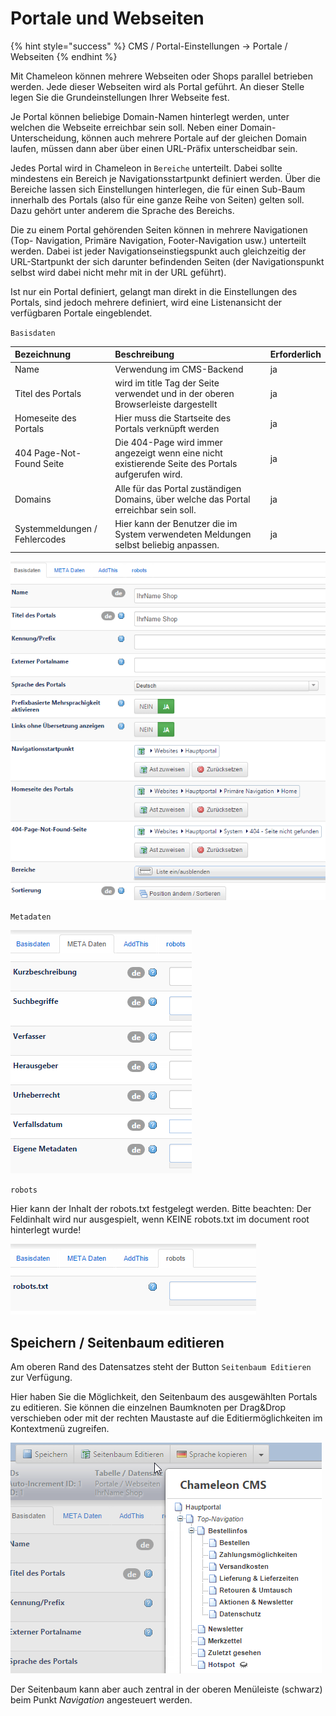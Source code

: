 # Portale und Webseiten

{% hint style="success" %}
CMS / Portal-Einstellungen → Portale / Webseiten
{% endhint %}

Mit Chameleon können mehrere Webseiten oder Shops parallel betrieben werden. Jede dieser Webseiten wird als Portal geführt. An dieser Stelle legen Sie die Grundeinstellungen Ihrer Webseite fest.

Je Portal können beliebige Domain-Namen hinterlegt werden, unter welchen die Webseite erreichbar sein soll. Neben einer Domain-Unterscheidung, können auch mehrere Portale auf der gleichen Domain laufen, müssen dann aber über einen URL-Präfix unterscheidbar sein.

Jedes Portal wird in Chameleon in `Bereiche` unterteilt. Dabei sollte mindestens ein Bereich je Navigationsstartpunkt definiert werden. Über die Bereiche lassen sich Einstellungen hinterlegen, die für einen Sub-Baum innerhalb des Portals \(also für eine ganze Reihe von Seiten\) gelten soll. Dazu gehört unter anderem die Sprache des Bereichs.

Die zu einem Portal gehörenden Seiten können in mehrere Navigationen \(Top- Navigation, Primäre Navigation, Footer-Navigation usw.\) unterteilt werden. Dabei ist jeder Navigationseinstiegspunkt auch gleichzeitig der URL-Startpunkt der sich darunter befindenden Seiten \(der Navigationspunkt selbst wird dabei nicht mehr mit in der URL geführt\).

Ist nur ein Portal definiert, gelangt man direkt in die Einstellungen des Portals, sind jedoch mehrere definiert, wird eine Listenansicht der verfügbaren Portale eingeblendet.

`Basisdaten`

| Bezeichnung | Beschreibung | Erforderlich |
| :--- | :--- | :--- |
| Name | Verwendung im CMS-Backend | ja |
| Titel des Portals | wird im title Tag der Seite verwendet und in der oberen Browserleiste dargestellt | ja |
| Homeseite des Portals | Hier muss die Startseite des Portals verknüpft werden | ja |
| 404 Page-Not-Found Seite | Die 404-Page wird immer angezeigt wenn eine nicht existierende Seite des Portals aufgerufen wird. | ja |
| Domains | Alle für das Portal zuständigen Domains, über welche das Portal erreichbar sein soll. | ja |
| Systemmeldungen / Fehlercodes | Hier kann der Benutzer die im System verwendeten Meldungen selbst beliebig anpassen. | ja |

![](../.gitbook/assets/portal_basisdaten.png)

`Metadaten`

![](../.gitbook/assets/portal_metadaten.png)

`robots`

Hier kann der Inhalt der robots.txt festgelegt werden. Bitte beachten: Der Feldinhalt wird nur ausgespielt, wenn KEINE robots.txt im document root hinterlegt wurde!

![](../.gitbook/assets/portal_robots.png)

## Speichern / Seitenbaum editieren

Am oberen Rand des Datensatzes steht der Button `Seitenbaum Editieren` zur Verfügung.

Hier haben Sie die Möglichkeit, den Seitenbaum des ausgewählten Portals zu editieren. Sie können die einzelnen Baumknoten per Drag&Drop verschieben oder mit der rechten Maustaste auf die Editiermöglichkeiten im Kontextmenü zugreifen.

![](../.gitbook/assets/portal_seitenbaum.png)

Der Seitenbaum kann aber auch zentral in der oberen Menüleiste \(schwarz\) beim Punkt _Navigation_ angesteuert werden.

